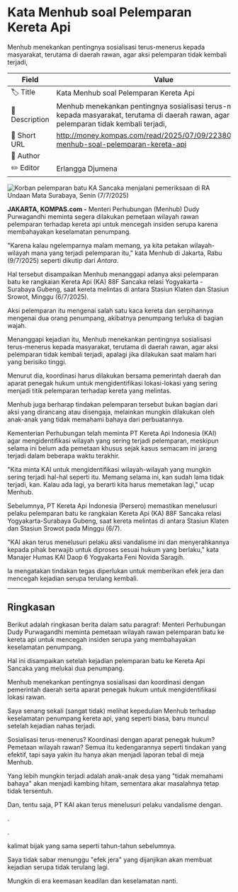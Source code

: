 # Kata Menhub soal Pelemparan Kereta Api

Menhub menekankan pentingnya sosialisasi terus-menerus kepada masyarakat, terutama di daerah rawan, agar aksi pelemparan tidak kembali terjadi,

| Field         | Value                                                       |
|---------------|-------------------------------------------------------------|
| 🏷️ Title       | Kata Menhub soal Pelemparan Kereta Api |
| 📝 Description | Menhub menekankan pentingnya sosialisasi terus-menerus kepada masyarakat, terutama di daerah rawan, agar aksi pelemparan tidak kembali terjadi, |
| 🔗 Short URL   | http://money.kompas.com/read/2025/07/09/223800826/kata-menhub-soal-pelemparan-kereta-api |
| 👤 Author      |  |
| ✏️ Editor      | Erlangga Djumena |

![Korban pelemparan batu KA Sancaka menjalani pemeriksaan di RA Undaan Mata Surabaya, Senin (7/7/2025)](https://asset.kompas.com/crops/tpfT1ag-HrFDihEln1lVdLiDK38=/0x0:0x0/750x500/data/photo/2025/07/08/686cd5d09adb6.jpeg)

**JAKARTA, KOMPAS.com -** Menteri Perhubungan (Menhub) Dudy Purwagandhi meminta segera dilakukan pemetaan wilayah rawan pelemparan terhadap kereta api untuk mencegah insiden serupa karena membahayakan keselamatan penumpang.

\"Karena kalau ngelemparnya malam memang, ya kita petakan wilayah-wilayah mana yang terjadi pelemparan itu,\" kata Menhub di Jakarta, Rabu (9/7/2025) seperti dikutip dari *Antara*.

Hal tersebut disampaikan Menhub menanggapi adanya aksi pelemparan batu ke rangkaian Kereta Api (KA) 88F Sancaka relasi Yogyakarta - Surabaya Gubeng, saat kereta melintas di antara Stasiun Klaten dan Stasiun Srowot, Minggu (6/7/2025).

Aksi pelemparan itu mengenai salah satu kaca kereta dan serpihannya mengenai dua orang penumpang, akibatnya penumpang terluka di bagian wajah.

Menanggapi kejadian itu, Menhub menekankan pentingnya sosialisasi terus-menerus kepada masyarakat, terutama di daerah rawan, agar aksi pelemparan tidak kembali terjadi, apalagi jika dilakukan saat malam hari yang berisiko tinggi.

Menurut dia, koordinasi harus dilakukan bersama pemerintah daerah dan aparat penegak hukum untuk mengidentifikasi lokasi-lokasi yang sering menjadi titik pelemparan terhadap kereta yang melintas.

Menhub juga berharap tindakan pelemparan tersebut bukan bagian dari aksi yang dirancang atau disengaja, melainkan mungkin dilakukan oleh anak-anak yang tidak memahami bahaya dari perbuatannya.

Kementerian Perhubungan telah meminta PT Kereta Api Indonesia (KAI) agar mengidentifikasi wilayah yang sering terjadi pelemparan, meskipun selama ini belum ada pemetaan khusus sejak kasus semacam ini jarang terjadi dalam beberapa waktu terakhir.

\"Kita minta KAI untuk mengidentifikasi wilayah-wilayah yang mungkin sering terjadi hal-hal seperti itu. Memang selama ini, kan sudah lama tidak terjadi, kan. Kalau ada lagi, ya berarti kita harus memetakan lagi,\" ucap  Menhub.

Sebelumnya, PT Kereta Api Indonesia (Persero) memastikan menelusuri pelaku pelemparan batu ke rangkaian Kereta Api (KA) 88F Sancaka relasi Yogyakarta-Surabaya Gubeng, saat kereta melintas di antara Stasiun Klaten dan Stasiun Srowot pada Minggu (6/7).

"KAI akan terus menelusuri pelaku aksi vandalisme ini dan menyerahkannya kepada pihak berwajib untuk diproses sesuai hukum yang berlaku," kata Manajer Humas KAI Daop 6 Yogyakarta Feni Novida Saragih.

Ia mengatakan tindakan tegas diperlukan untuk memberikan efek jera dan mencegah kejadian serupa terulang kembali.

---
## Ringkasan

Berikut adalah ringkasan berita dalam satu paragraf: Menteri Perhubungan Dudy Purwagandhi meminta pemetaan wilayah rawan pelemparan batu ke kereta api untuk mencegah insiden serupa yang membahayakan keselamatan penumpang.

 Hal ini disampaikan setelah kejadian pelemparan batu ke Kereta Api Sancaka yang melukai dua penumpang.

 Menhub menekankan pentingnya sosialisasi dan koordinasi dengan pemerintah daerah serta aparat penegak hukum untuk mengidentifikasi lokasi rawan.



Saya senang sekali (sangat tidak) melihat kepedulian Menhub terhadap keselamatan penumpang kereta api, yang seperti biasa, baru muncul setelah kejadian nahas terjadi.

 Sosialisasi terus-menerus? Koordinasi dengan aparat penegak hukum? Pemetaan wilayah rawan? Semua itu kedengarannya seperti tindakan yang efektif, tapi saya yakin itu hanya akan menjadi laporan tebal di meja Menhub.

 Yang lebih mungkin terjadi adalah anak-anak desa yang "tidak memahami bahaya" akan menjadi kambing hitam, sementara akar masalahnya tetap tidak tersentuh.

 Dan, tentu saja, PT KAI akan terus menelusuri pelaku vandalisme dengan.

.

.

 kalimat bijak yang sama seperti tahun-tahun sebelumnya.

 Saya tidak sabar menunggu "efek jera" yang dijanjikan akan membuat kejadian serupa tidak terulang lagi.

 Mungkin di era keemasan keadilan dan keselamatan nanti.
